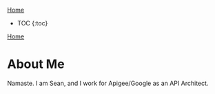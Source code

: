 [Home](http://chicken.ninja)
* TOC
{:toc}

[Home](http://chicken.ninja)
# About Me


Namaste. I am Sean, and I work for Apigee/Google as an API Architect.
